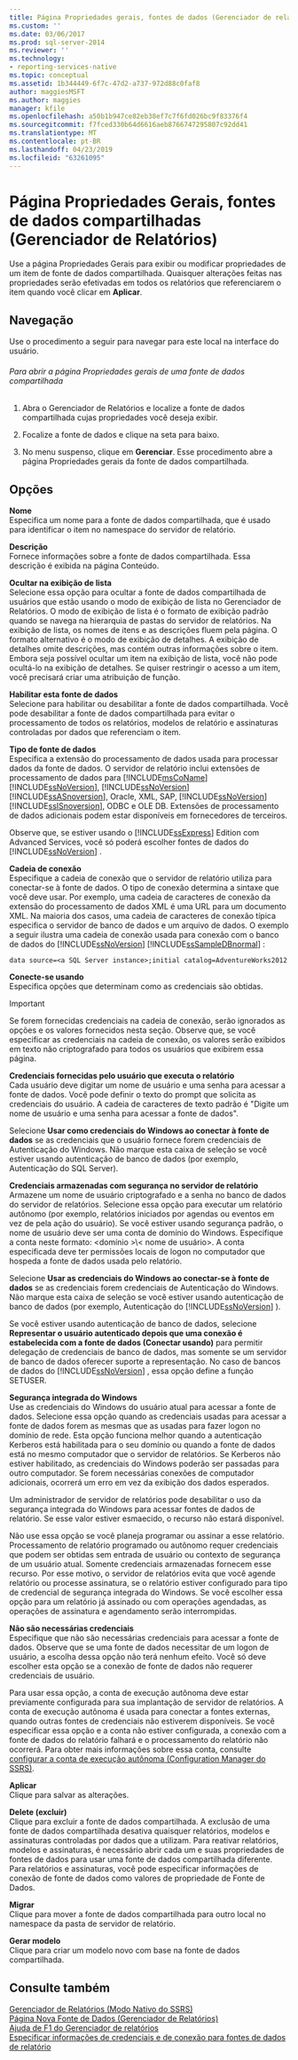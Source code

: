```yaml
---
title: Página Propriedades gerais, fontes de dados (Gerenciador de relatórios) | Microsoft Docs
ms.custom: ''
ms.date: 03/06/2017
ms.prod: sql-server-2014
ms.reviewer: ''
ms.technology:
- reporting-services-native
ms.topic: conceptual
ms.assetid: 1b344449-6f7c-47d2-a737-972d88c0faf8
author: maggiesMSFT
ms.author: maggies
manager: kfile
ms.openlocfilehash: a50b1b947ce82eb38ef7c7f6fd026bc9f83376f4
ms.sourcegitcommit: f7fced330b64d6616aeb8766747295807c92dd41
ms.translationtype: MT
ms.contentlocale: pt-BR
ms.lasthandoff: 04/23/2019
ms.locfileid: "63261095"
---
```

# <a name="general-properties-page-shared-data-sources-report-manager"></a>Página Propriedades Gerais, fontes de dados compartilhadas (Gerenciador de Relatórios)
  Use a página Propriedades Gerais para exibir ou modificar propriedades de um item de fonte de dados compartilhada. Quaisquer alterações feitas nas propriedades serão efetivadas em todos os relatórios que referenciarem o item quando você clicar em **Aplicar**.  
  
## <a name="navigation"></a>Navegação  
 Use o procedimento a seguir para navegar para este local na interface do usuário.  
  
###### <a name="to-open-the-general-properties-page-for-a-shared-data-source"></a>Para abrir a página Propriedades gerais de uma fonte de dados compartilhada  
  
1.  Abra o Gerenciador de Relatórios e localize a fonte de dados compartilhada cujas propriedades você deseja exibir.  
  
2.  Focalize a fonte de dados e clique na seta para baixo.  
  
3.  No menu suspenso, clique em **Gerenciar**. Esse procedimento abre a página Propriedades gerais da fonte de dados compartilhada.  
  
## <a name="options"></a>Opções  
 **Nome**  
 Especifica um nome para a fonte de dados compartilhada, que é usado para identificar o item no namespace do servidor de relatório.  
  
 **Descrição**  
 Fornece informações sobre a fonte de dados compartilhada. Essa descrição é exibida na página Conteúdo.  
  
 **Ocultar na exibição de lista**  
 Selecione essa opção para ocultar a fonte de dados compartilhada de usuários que estão usando o modo de exibição de lista no Gerenciador de Relatórios. O modo de exibição de lista é o formato de exibição padrão quando se navega na hierarquia de pastas do servidor de relatórios. Na exibição de lista, os nomes de itens e as descrições fluem pela página. O formato alternativo é o modo de exibição de detalhes. A exibição de detalhes omite descrições, mas contém outras informações sobre o item. Embora seja possível ocultar um item na exibição de lista, você não pode ocultá-lo na exibição de detalhes. Se quiser restringir o acesso a um item, você precisará criar uma atribuição de função.  
  
 **Habilitar esta fonte de dados**  
 Selecione para habilitar ou desabilitar a fonte de dados compartilhada. Você pode desabilitar a fonte de dados compartilhada para evitar o processamento de todos os relatórios, modelos de relatório e assinaturas controladas por dados que referenciam o item.  
  
 **Tipo de fonte de dados**  
 Especifica a extensão do processamento de dados usada para processar dados da fonte de dados. O servidor de relatório inclui extensões de processamento de dados para [!INCLUDE[msCoName](../includes/msconame-md.md)] [!INCLUDE[ssNoVersion](../includes/ssnoversion-md.md)], [!INCLUDE[ssNoVersion](../includes/ssnoversion-md.md)] [!INCLUDE[ssASnoversion](../includes/ssasnoversion-md.md)], Oracle, XML, SAP, [!INCLUDE[ssNoVersion](../includes/ssnoversion-md.md)] [!INCLUDE[ssISnoversion](../includes/ssisnoversion-md.md)], ODBC e OLE DB. Extensões de processamento de dados adicionais podem estar disponíveis em fornecedores de terceiros.  
  
 Observe que, se estiver usando o [!INCLUDE[ssExpress](../includes/ssexpress-md.md)] Edition com Advanced Services, você só poderá escolher fontes de dados do [!INCLUDE[ssNoVersion](../includes/ssnoversion-md.md)] .  
  
 **Cadeia de conexão**  
 Especifique a cadeia de conexão que o servidor de relatório utiliza para conectar-se à fonte de dados. O tipo de conexão determina a sintaxe que você deve usar. Por exemplo, uma cadeia de caracteres de conexão da extensão do processamento de dados XML é uma URL para um documento XML. Na maioria dos casos, uma cadeia de caracteres de conexão típica especifica o servidor de banco de dados e um arquivo de dados. O exemplo a seguir ilustra uma cadeia de conexão usada para conexão com o banco de dados do [!INCLUDE[ssNoVersion](../includes/ssnoversion-md.md)] [!INCLUDE[ssSampleDBnormal](../includes/sssampledbnormal-md.md)] :  
  
```  
data source=<a SQL Server instance>;initial catalog=AdventureWorks2012  
```  
  
 **Conecte-se usando**  
 Especifica opções que determinam como as credenciais são obtidas.  
  
> [!IMPORTANT]  
>  Se forem fornecidas credenciais na cadeia de conexão, serão ignorados as opções e os valores fornecidos nesta seção. Observe que, se você especificar as credenciais na cadeia de conexão, os valores serão exibidos em texto não criptografado para todos os usuários que exibirem essa página.  
  
 **Credenciais fornecidas pelo usuário que executa o relatório**  
 Cada usuário deve digitar um nome de usuário e uma senha para acessar a fonte de dados. Você pode definir o texto do prompt que solicita as credenciais do usuário. A cadeia de caracteres de texto padrão é "Digite um nome de usuário e uma senha para acessar a fonte de dados".  
  
 Selecione **Usar como credenciais do Windows ao conectar à fonte de dados** se as credenciais que o usuário fornece forem credenciais de Autenticação do Windows. Não marque esta caixa de seleção se você estiver usando autenticação de banco de dados (por exemplo, Autenticação do SQL Server).  
  
 **Credenciais armazenadas com segurança no servidor de relatório**  
 Armazene um nome de usuário criptografado e a senha no banco de dados do servidor de relatórios. Selecione essa opção para executar um relatório autônomo (por exemplo, relatórios iniciados por agendas ou eventos em vez de pela ação do usuário). Se você estiver usando segurança padrão, o nome de usuário deve ser uma conta de domínio do Windows. Especifique a conta neste formato: \<domínio >\\< nome de usuário\>. A conta especificada deve ter permissões locais de logon no computador que hospeda a fonte de dados usada pelo relatório.  
  
 Selecione **Usar as credenciais do Windows ao conectar-se à fonte de dados** se as credenciais forem credenciais de Autenticação do Windows. Não marque esta caixa de seleção se você estiver usando autenticação de banco de dados (por exemplo, Autenticação do [!INCLUDE[ssNoVersion](../includes/ssnoversion-md.md)] ).  
  
 Se você estiver usando autenticação de banco de dados, selecione **Representar o usuário autenticado depois que uma conexão é estabelecida com a fonte de dados (Conectar usando)** para permitir delegação de credenciais de banco de dados, mas somente se um servidor de banco de dados oferecer suporte a representação. No caso de bancos de dados do [!INCLUDE[ssNoVersion](../includes/ssnoversion-md.md)] , essa opção define a função SETUSER.  
  
 **Segurança integrada do Windows**  
 Use as credenciais do Windows do usuário atual para acessar a fonte de dados. Selecione essa opção quando as credenciais usadas para acessar a fonte de dados forem as mesmas que as usadas para fazer logon no domínio de rede. Esta opção funciona melhor quando a autenticação Kerberos está habilitada para o seu domínio ou quando a fonte de dados está no mesmo computador que o servidor de relatórios. Se Kerberos não estiver habilitado, as credenciais do Windows poderão ser passadas para outro computador. Se forem necessárias conexões de computador adicionais, ocorrerá um erro em vez da exibição dos dados esperados.  
  
 Um administrador de servidor de relatórios pode desabilitar o uso da segurança integrada do Windows para acessar fontes de dados de relatório. Se esse valor estiver esmaecido, o recurso não estará disponível.  
  
 Não use essa opção se você planeja programar ou assinar a esse relatório. Processamento de relatório programado ou autônomo requer credenciais que podem ser obtidas sem entrada de usuário ou contexto de segurança de um usuário atual. Somente credenciais armazenadas fornecem esse recurso. Por esse motivo, o servidor de relatórios evita que você agende relatório ou processe assinatura, se o relatório estiver configurado para tipo de credencial de segurança integrada do Windows. Se você escolher essa opção para um relatório já assinado ou com operações agendadas, as operações de assinatura e agendamento serão interrompidas.  
  
 **Não são necessárias credenciais**  
 Especifique que não são necessárias credenciais para acessar a fonte de dados. Observe que se uma fonte de dados necessitar de um logon de usuário, a escolha dessa opção não terá nenhum efeito. Você só deve escolher esta opção se a conexão de fonte de dados não requerer credenciais de usuário.  
  
 Para usar essa opção, a conta de execução autônoma deve estar previamente configurada para sua implantação de servidor de relatórios. A conta de execução autônoma é usada para conectar a fontes externas, quando outras fontes de credenciais não estiverem disponíveis. Se você especificar essa opção e a conta não estiver configurada, a conexão com a fonte de dados do relatório falhará e o processamento do relatório não ocorrerá. Para obter mais informações sobre essa conta, consulte [configurar a conta de execução autônoma &#40;Configuration Manager do SSRS&#41;](install-windows/configure-the-unattended-execution-account-ssrs-configuration-manager.md).  
  
 **Aplicar**  
 Clique para salvar as alterações.  
  
 **Delete (excluir)**  
 Clique para excluir a fonte de dados compartilhada. A exclusão de uma fonte de dados compartilhada desativa quaisquer relatórios, modelos e assinaturas controladas por dados que a utilizam. Para reativar relatórios, modelos e assinaturas, é necessário abrir cada um e suas propriedades de fontes de dados para usar uma fonte de dados compartilhada diferente. Para relatórios e assinaturas, você pode especificar informações de conexão de fonte de dados como valores de propriedade de Fonte de Dados.  
  
 **Migrar**  
 Clique para mover a fonte de dados compartilhada para outro local no namespace da pasta de servidor de relatório.  
  
 **Gerar modelo**  
 Clique para criar um modelo novo com base na fonte de dados compartilhada.  
  
## <a name="see-also"></a>Consulte também  
 [Gerenciador de Relatórios &#40;Modo Nativo do SSRS&#41;](../../2014/reporting-services/report-manager-ssrs-native-mode.md)   
 [Página Nova Fonte de Dados &#40;Gerenciador de Relatórios&#41;](../../2014/reporting-services/new-data-source-page-report-manager.md)   
 [Ajuda de F1 do Gerenciador de relatórios](../../2014/reporting-services/report-manager-f1-help.md)   
 [Especificar informações de credenciais e de conexão para fontes de dados de relatório](report-data/specify-credential-and-connection-information-for-report-data-sources.md)  
  
  
